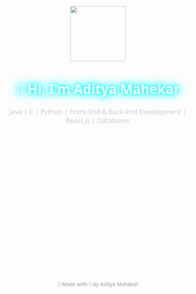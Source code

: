 <!DOCTYPE html>
<html lang="en">
<head>
  <meta charset="UTF-8">
  <title>Aditya Mahekar - Portfolio</title>
  <style>
    body {
      margin: 0;
      font-family: 'Segoe UI', Tahoma, Geneva, Verdana, sans-serif;
      background: url('https://source.unsplash.com/featured/?galaxy,stars') no-repeat center center fixed;
      background-size: cover;
      color: white;
    }

    .container {
      padding: 40px;
      backdrop-filter: blur(8px);
      background: rgba(0, 0, 0, 0.6);
      border-radius: 15px;
      margin: 40px auto;
      max-width: 1000px;
      box-shadow: 0 0 30px rgba(0, 255, 255, 0.4);
    }

    .glow-text {
      text-align: center;
      font-size: 36px;
      color: #fff;
      text-shadow: 0 0 10px #0ff, 0 0 20px #0ff, 0 0 30px #0ff;
    }

    .sub-text {
      text-align: center;
      font-size: 18px;
      color: #ccc;
      margin-bottom: 20px;
    }

    .profile-img {
      display: block;
      margin: 0 auto 30px;
      height: 150px;
    }

    .section {
      margin-top: 40px;
    }

    .section h2 {
      color: #00ffe0;
      text-shadow: 0 0 5px #00ffc8;
      border-bottom: 1px solid #00ffc8;
      padding-bottom: 5px;
    }

    .grid {
      display: grid;
      grid-template-columns: repeat(50, 15px);
      grid-template-rows: repeat(7, 15px);
      gap: 3px;
      margin-top: 20px;
    }

    .cell {
      width: 15px;
      height: 15px;
      background: #161b22;
      border-radius: 2px;
    }

    .snake { background-color: #6a0dad !important; }
    .snake-head { background-color: #b266ff !important; transform: scale(1.4); border-radius: 4px; }
    .food-1 { background-color: #a8ffb3 !important; }
    .food-2 { background-color: #6fff8e !important; }
    .food-3 { background-color: #2ecc71 !important; }
    .food-4 { background-color: #1e8449 !important; }

    .footer {
      text-align: center;
      padding: 20px;
      font-size: 14px;
      color: #999;
    }

    a {
      color: #00ffe0;
      text-decoration: none;
    }
  </style>
</head>
<body>
  <div class="container">
    <img src="https://i.postimg.cc/MZNc6rc8/download-removebg-preview.png" alt="Aditya" class="profile-img" />
    <h1 class="glow-text">👋 Hi, I'm Aditya Mahekar</h1>
    <p class="sub-text">Java | C | Python | Front-End & Back-End Development | React.js | Databases</p>

    <div class="section">
      <h2>💻 Tech Stack</h2>
      <ul>
        <li>Languages: Java, C, Python</li>
        <li>Frontend: HTML, CSS, JavaScript, React.js</li>
        <li>Backend: Node.js, Express</li>
        <li>Databases: MongoDB, MySQL</li>
        <li>Tools: Git, GitHub, Netlify</li>
      </ul>
    </div>

    <div class="section">
      <h2>🎮 Snake Game Visual Grid</h2>
      <div class="grid" id="grid"></div>
    </div>

    <div class="section">
      <h2>📫 Contact</h2>
      <p>Email: <a href="mailto:adityamahekar1234@gmail.com">adityamahekar1234@gmail.com</a></p>
      <p>GitHub: <a href="https://github.com/AdityaMahekar" target="_blank">AdityaMahekar</a></p>
      <p>LinkedIn: <a href="#" target="_blank">Your LinkedIn</a></p>
    </div>
  </div>

  <div class="footer">
    🚀 Made with 💙 by Aditya Mahekar
  </div>

  <script>
    // Grid Generator
    const grid = document.getElementById("grid");
    for (let i = 0; i < 50 * 7; i++) {
      const cell = document.createElement("div");
      cell.classList.add("cell");

      // Randomly color some cells for snake/food effect
      const r = Math.random();
      if (r < 0.02) cell.classList.add("snake-head");
      else if (r < 0.06) cell.classList.add("snake");
      else if (r < 0.10) cell.classList.add("food-1");
      else if (r < 0.13) cell.classList.add("food-2");
      else if (r < 0.15) cell.classList.add("food-3");
      else if (r < 0.16) cell.classList.add("food-4");

      grid.appendChild(cell);
    }
  </script>
</body>
</html>
